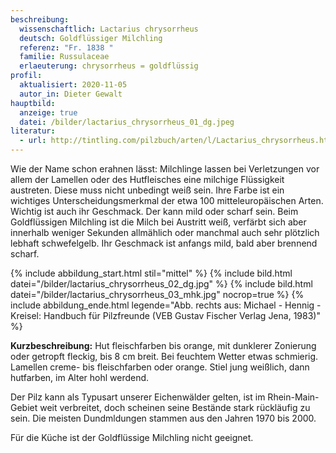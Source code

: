 ```yaml
---
beschreibung:
  wissenschaftlich: Lactarius chrysorrheus
  deutsch: Goldflüssiger Milchling
  referenz: "Fr. 1838 "
  familie: Russulaceae
  erlaeuterung: chrysorrheus = goldflüssig
profil:
  aktualisiert: 2020-11-05
  autor_in: Dieter Gewalt
hauptbild:
  anzeige: true
  datei: /bilder/lactarius_chrysorrheus_01_dg.jpeg
literatur:
  - url: http://tintling.com/pilzbuch/arten/l/Lactarius_chrysorrheus.html
---
```

Wie der Name schon erahnen lässt: Milchlinge lassen bei Verletzungen vor allem der Lamellen oder des Hutfleisches eine milchige Flüssigkeit austreten. Diese muss nicht unbedingt weiß sein. Ihre Farbe ist ein wichtiges Unterscheidungsmerkmal der etwa 100 mitteleuropäischen Arten. Wichtig ist auch ihr Geschmack. Der kann mild oder scharf sein. Beim Goldflüssigen Milchling ist die Milch bei Austritt weiß, verfärbt sich aber innerhalb weniger Sekunden allmählich oder manchmal auch sehr plötzlich lebhaft schwefelgelb. Ihr Geschmack ist anfangs mild, bald aber brennend scharf. 

{% include abbildung_start.html stil="mittel" %}
{% include bild.html datei="/bilder/lactarius_chrysorrheus_02_dg.jpg" %}
{% include bild.html datei="/bilder/lactarius_chrysorrheus_03_mhk.jpg" nocrop=true %}
{% include abbildung_ende.html legende="Abb. rechts aus: Michael - Hennig - Kreisel: Handbuch für Pilzfreunde (VEB Gustav Fischer Verlag Jena, 1983)" %}

**Kurzbeschreibung:** Hut fleischfarben bis orange, mit dunklerer Zonierung oder getropft fleckig, bis 8 cm breit. Bei feuchtem Wetter etwas schmierig. Lamellen creme- bis fleischfarben oder orange. Stiel jung weißlich, dann hutfarben, im Alter hohl werdend.

Der Pilz kann als Typusart unserer Eichenwälder gelten, ist im Rhein-Main-Gebiet weit verbreitet, doch scheinen seine Bestände stark rückläufig zu sein. Die meisten Dundmldungen stammen aus den Jahren 1970 bis 2000.

Für die Küche ist der Goldflüssige Milchling nicht geeignet.